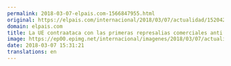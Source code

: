 ```yaml
---
permalink: 2018-03-07-elpais.com-1566847955.html
original: https://elpais.com/internacional/2018/03/07/actualidad/1520425392_063400.html#?ref=rss&format=simple&link=link
domain: elpais.com
title: La UE contraataca con las primeras represalias comerciales anti Trump
image: https://ep00.epimg.net/internacional/imagenes/2018/03/07/actualidad/1520425392_063400_1520426184_rrss_normal.jpg
date: 2018-03-07 15:31:21
translations: en
---
```


